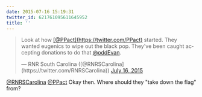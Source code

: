 ```yaml
---
date: 2015-07-16 15:19:31
twitter_id: 621761095611645952
title: ''
---
```


<blockquote class="twitter-tweet"><p lang="en" dir="ltr">Look at how <a href="https://twitter.com/PPact?ref_src=twsrc%5Etfw">[@PPact](https://twitter.com/PPact)</a> started. They wanted eugenics to wipe out the black pop. They&#39;ve been caught accepting donations to do that <a href="https://twitter.com/oddEvan?ref_src=twsrc%5Etfw">@oddEvan</a>.</p>&mdash; RNR South Carolina ([@RNRSCarolina](https://twitter.com/RNRSCarolina)) <a href="https://twitter.com/RNRSCarolina/status/621760329362612225?ref_src=twsrc%5Etfw">July 16, 2015</a></blockquote>
<script async src="https://platform.twitter.com/widgets.js" charset="utf-8"></script>

[@RNRSCarolina](https://twitter.com/RNRSCarolina) [@PPact](https://twitter.com/PPact) Okay then. Where should they "take down the flag" from?
